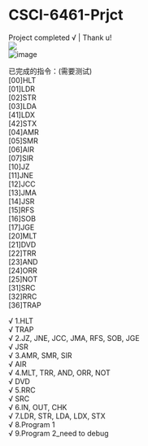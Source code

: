 # CSCI-6461-Prjct
Project completed √ | Thank u!<br>
<a target="_blank" href=""><img src="https://img.shields.io/jenkins/s/https/jenkins.qa.ubuntu.com/view/Precise/view/All%20Precise/job/precise-desktop-amd64_default.svg"></a><br>
 ![image](https://github.com/Hyperkopite/CSCI-6461-Prjct/assets/9525971/cb187ac3-328b-4925-a9e1-52d88e2701d1)

已完成的指令：(需要测试)<br>
[00]HLT<br>
[01]LDR<br>
[02]STR<br>
[03]LDA<br>
[41]LDX<br>
[42]STX<br>
[04]AMR<br>
[05]SMR<br>
[06]AIR<br>
[07]SIR<br>
[10]JZ<br>
[11]JNE<br>
[12]JCC<br>
[13]JMA<br>
[14]JSR<br>
[15]RFS<br>
[16]SOB<br>
[17]JGE<br>
[20]MLT<br>
[21]DVD<br>
[22]TRR<br>
[23]AND<br>
[24]ORR<br>
[25]NOT<br>
[31]SRC<br>
[32]RRC<br>
[36]TRAP<br>

√ 1.HLT<br> 
√ TRAP<br>
√ 2.JZ, JNE, JCC, JMA, RFS, SOB, JGE<br>
√  JSR<br>
√ 3.AMR, SMR, SIR<br>
√ AIR<br>
√ 4.MLT, TRR, AND, ORR, NOT<br>
√ DVD<br>
√ 5.RRC<br>
√  SRC<br>
√ 6.IN, OUT, CHK<br>
√ 7.LDR, STR, LDA, LDX, STX<br>
√ 8.Program 1<br>
√ 9.Program 2_need to debug<br>
